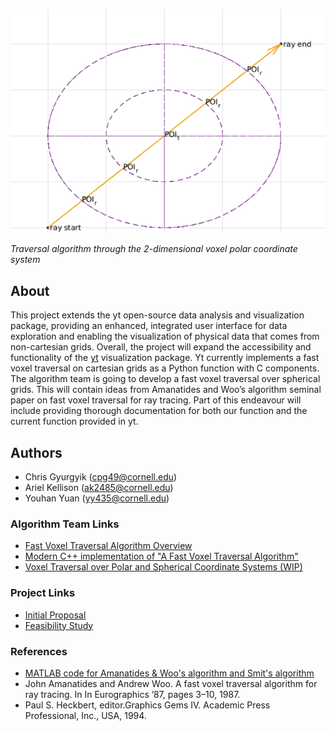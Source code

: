 ![Example ray tracing in polar coordinates](images/polar_coordinate_example.png)

_Traversal algorithm through the 2-dimensional voxel polar coordinate system_

## About
This project extends the yt open-source data analysis and visualization package, providing an enhanced, integrated user interface for data exploration and enabling the visualization of physical data that comes from non-cartesian grids. Overall, the project will expand the accessibility and functionality of the [yt](https://yt-project.org/) visualization package. Yt currently implements a fast voxel traversal on cartesian grids as a Python function with C components. The algorithm team is going to develop a fast voxel traversal over spherical grids. This will contain ideas from Amanatides and Woo’s algorithm seminal paper on fast voxel traversal for ray tracing. Part of this endeavour will include providing thorough documentation for both our function and the current function provided in yt. 

## Authors
- Chris Gyurgyik (cpg49@cornell.edu)
- Ariel Kellison (ak2485@cornell.edu)
- Youhan Yuan (yy435@cornell.edu)

### Algorithm Team Links
- [Fast Voxel Traversal Algorithm Overview](https://docs.google.com/document/d/1QvWw81A0T5vcMAt1WElDeSdBmsw0KJvJdYNr7XfRHfw/edit)
- [Modern C++ implementation of "A Fast Voxel Traversal Algorithm"](https://github.com/cgyurgyik/fast-voxel-traversal-algorithm)
- [Voxel Traversal over Polar and Spherical Coordinate Systems (WIP)](https://docs.google.com/document/d/1cVu6bdAIuAdnQk-eZZKqdIQV0v9_uHno5w-vsT4elbE/edit)

### Project Links
- [Initial Proposal](https://hackmd.io/VRyhXnAFQyaCytWCdKe_1Q)
- [Feasibility Study](https://docs.google.com/document/d/1MbGmy5cSSesI0oUCWHxpiwcHEw6kqd79AV1XZW-rEZo/edit)

### References
- [MATLAB code for Amanatides & Woo's algorithm and Smit's algorithm](https://www.mathworks.com/matlabcentral/fileexchange/26852-a-fast-voxel-traversal-algorithm-for-ray-tracing)
- John Amanatides and Andrew Woo. A fast voxel traversal algorithm for ray tracing. In In Eurographics ’87, pages 3–10, 1987.
- Paul S. Heckbert, editor.Graphics Gems IV.  Academic Press Professional, Inc., USA, 1994.
